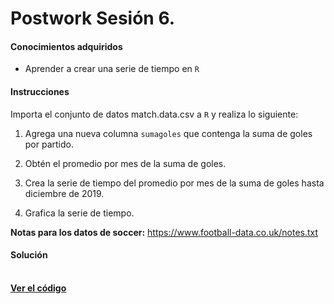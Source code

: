 # Postwork Sesión 6. 

#### Conocimientos adquiridos

- Aprender a crear una serie de tiempo en `R`

#### Instrucciones

Importa el conjunto de datos match.data.csv a `R` y realiza lo siguiente:

1. Agrega una nueva columna `sumagoles` que contenga la suma de goles por partido.

2. Obtén el promedio por mes de la suma de goles.

3. Crea la serie de tiempo del promedio por mes de la suma de goles hasta diciembre de 2019.

4. Grafica la serie de tiempo.

__Notas para los datos de soccer:__ https://www.football-data.co.uk/notes.txt

#### Solución
<br />
    <a href="Postwork06.R"><strong>Ver el código</strong></a>
    <br/>
